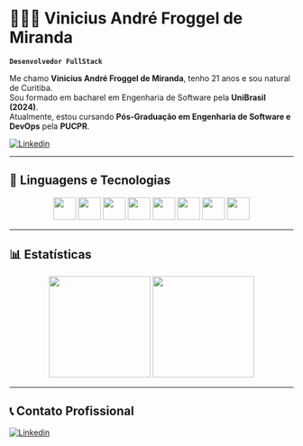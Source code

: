 # 👨🏻‍💻 Vinicius André Froggel de Miranda

**`Desenvolvedor FullStack`**

Me chamo **Vinicius André Froggel de Miranda**, tenho 21 anos e sou natural de Curitiba.  
Sou formado em bacharel em Engenharia de Software pela **UniBrasil (2024)**.  
Atualmente, estou cursando **Pós-Graduação em Engenharia de Software e DevOps** pela **PUCPR**.

[![Linkedin](https://img.shields.io/badge/LinkedIn-11%20conexões-blue?style=for-the-badge&logo=linkedin&logoColor=white)](https://www.linkedin.com/in/viniciusfroggel/)

---

## 🔧 Linguagens e Tecnologias

<p align="center">
  <img src="https://cdn.jsdelivr.net/gh/devicons/devicon/icons/html5/html5-original.svg" width="40" />
  <img src="https://cdn.jsdelivr.net/gh/devicons/devicon/icons/css3/css3-original.svg" width="40" />
  <img src="https://cdn.jsdelivr.net/gh/devicons/devicon/icons/javascript/javascript-original.svg" width="40" />
  <img src="https://cdn.jsdelivr.net/gh/devicons/devicon/icons/php/php-original.svg" width="40" />
  <img src="https://cdn.jsdelivr.net/gh/devicons/devicon/icons/laravel/laravel-plain.svg" width="40" />
  <img src="https://cdn.jsdelivr.net/gh/devicons/devicon/icons/jquery/jquery-original.svg" width="40" />
  <img src="https://cdn.jsdelivr.net/gh/devicons/devicon/icons/git/git-original.svg" width="40" />
  <img src="https://cdn.jsdelivr.net/gh/devicons/devicon/icons/python/python-original.svg" width="40" />
</p>

---

## 📊 Estatísticas

<div align="center">

<img height="180em" src="https://github-readme-stats.vercel.app/api?username=ViniciusFroggel&show_icons=true&theme=tokyonight&locale=pt-br&custom_title=Estatísticas" />

<img height="180em" src="https://github-readme-stats.vercel.app/api/top-langs/?username=ViniciusFroggel&theme=tokyonight&layout=compact&custom_title=Tecnologias" />

</div>

---

## 📞 Contato Profissional

[![Linkedin](https://img.shields.io/badge/LinkedIn-VINICIUS%20FROGGEL-0e76a8?style=for-the-badge&logo=linkedin&logoColor=white)](https://www.linkedin.com/in/viniciusfroggel/)
